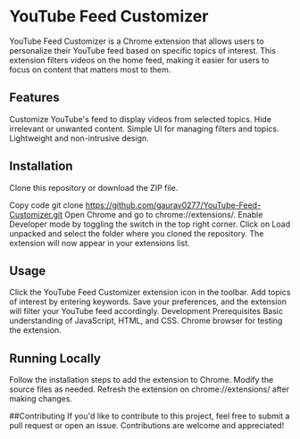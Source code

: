 # YouTube Feed Customizer

YouTube Feed Customizer is a Chrome extension that allows users to personalize their YouTube feed based on specific topics of interest. This extension filters videos on the home feed, making it easier for users to focus on content that matters most to them.

## Features
Customize YouTube's feed to display videos from selected topics.
Hide irrelevant or unwanted content.
Simple UI for managing filters and topics.
Lightweight and non-intrusive design.

## Installation

Clone this repository or download the ZIP file.

Copy code
git clone https://github.com/gaurav0277/YouTube-Feed-Customizer.git
Open Chrome and go to chrome://extensions/.
Enable Developer mode by toggling the switch in the top right corner.
Click on Load unpacked and select the folder where you cloned the repository.
The extension will now appear in your extensions list.

## Usage
Click the YouTube Feed Customizer extension icon in the toolbar.
Add topics of interest by entering keywords.
Save your preferences, and the extension will filter your YouTube feed accordingly.
Development
Prerequisites
Basic understanding of JavaScript, HTML, and CSS.
Chrome browser for testing the extension.

## Running Locally
Follow the installation steps to add the extension to Chrome.
Modify the source files as needed.
Refresh the extension on chrome://extensions/ after making changes.

##Contributing
If you'd like to contribute to this project, feel free to submit a pull request or open an issue. Contributions are welcome and appreciated!